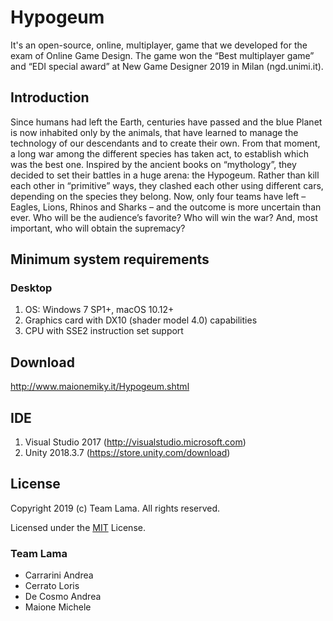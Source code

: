 # Hypogeum
It's an open-source, online, multiplayer, game that we developed for the exam of Online Game Design. The game won the “Best multiplayer game” and “EDI special award” at New Game Designer 2019 in Milan (ngd.unimi.it).

## Introduction
Since humans had left the Earth, centuries have passed and the blue Planet is now inhabited only by the animals, that have learned to manage the technology of our descendants and to create their own. From that moment, a long war among the different species has taken act, to establish which was the best one. Inspired by the ancient books on “mythology”, they decided to set their battles in a huge arena: the Hypogeum. Rather than kill each other in “primitive” ways, they clashed each other using different cars, depending on the species they belong. Now, only four teams have left – Eagles, Lions, Rhinos and Sharks – and the outcome is more uncertain than ever. Who will be the audience’s favorite? Who will win the war? And, most important, who will obtain the supremacy?


## Minimum system requirements

### Desktop
1. OS: Windows 7 SP1+, macOS 10.12+
2. Graphics card with DX10 (shader model 4.0) capabilities
3. CPU with SSE2 instruction set support

## Download
http://www.maionemiky.it/Hypogeum.shtml


## IDE
1. Visual Studio 2017 (http://visualstudio.microsoft.com)
2. Unity 2018.3.7 (https://store.unity.com/download)


## License
Copyright 2019 (c) Team Lama. All rights reserved.

Licensed under the [MIT](LICENSE) License.


### Team Lama
* Carrarini Andrea
* Cerrato Loris
* De Cosmo Andrea
* Maione Michele
